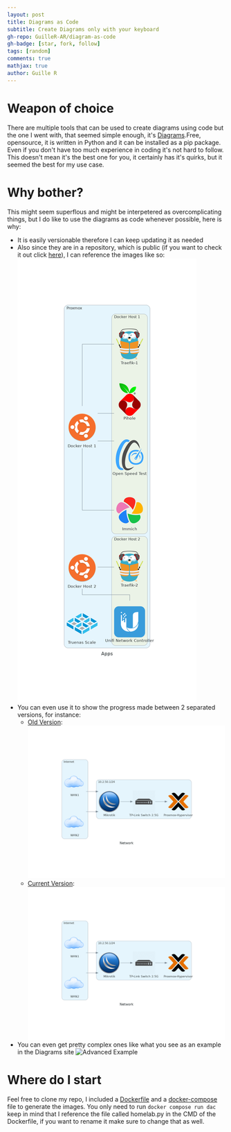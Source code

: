 ```yaml
---
layout: post
title: Diagrams as Code
subtitle: Create Diagrams only with your keyboard
gh-repo: GuilleR-AR/diagram-as-code
gh-badge: [star, fork, follow]
tags: [random]
comments: true
mathjax: true
author: Guille R
---
```

# Weapon of choice
There are multiple tools that can be used to create diagrams using code but the one I went with, that seemed simple enough, it's [Diagrams](https://diagrams.mingrammer.com/).Free, opensource, it is written in Python and it can be installed as a pip package. Even if you don't have too much experience in coding it's not hard to follow.
This doesn't mean it's the best one for you, it certainly has it's quirks, but it seemed the best for my use case.

# Why bother?

This might seem superflous and might be interpetered as overcomplicating things, but I do like to use the diagrams as code whenever possible, here is why:
- It is easily versionable therefore I can keep updating it as needed
- Also since they are in a repository, which is public (if you want to check it out click [here](https://github.com/GuilleR-AR/diagram-as-code/tree/main)), I can reference the images like so:
!["Selfhosted services"](https://raw.githubusercontent.com/GuilleR-AR/diagram-as-code/refs/heads/main/src/apps.png)
- You can even use it to show the progress made between 2 separated versions, for instance:
    - [Old Version](https://raw.githubusercontent.com/GuilleR-AR/diagram-as-code/356473f4cdaecfd0d238dafaa601e7d9e880fc8b/src/network.png):
        !["Old version"](https://raw.githubusercontent.com/GuilleR-AR/diagram-as-code/356473f4cdaecfd0d238dafaa601e7d9e880fc8b/src/network.png)
    - [Current Version](https://raw.githubusercontent.com/GuilleR-AR/diagram-as-code/refs/heads/main/src/network.png):
        !["Current Version"](https://raw.githubusercontent.com/GuilleR-AR/diagram-as-code/refs/heads/main/src/network.png)
- You can even get pretty complex ones like what you see as an example in the Diagrams site
    ![Advanced Example](https://camo.githubusercontent.com/ce6f6ee105140e2e789a4d9b1b727a65f41e2d7a4a0d50b2b8ce417e2fddf784/68747470733a2f2f6469616772616d732e6d696e6772616d6d65722e636f6d2f696d672f616476616e6365645f7765625f736572766963655f776974685f6f6e2d7072656d697365732e706e67)

# Where do I start
Feel free to clone my repo, I included a [Dockerfile](https://github.com/GuilleR-AR/diagram-as-code/blob/main/Dockerfile) and a [docker-compose](https://github.com/GuilleR-AR/diagram-as-code/blob/main/docker-compose.yaml) file to generate the images. You only need to run `docker compose run dac` keep in mind that I reference the file called homelab.py in the CMD of the Dockerfile, if you want to rename it make sure to change that as well.